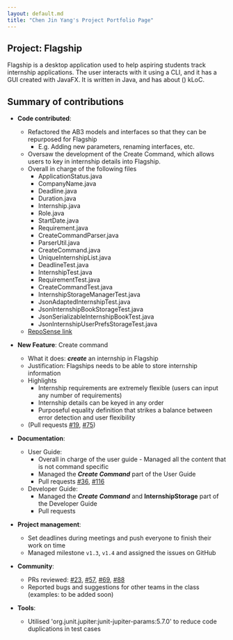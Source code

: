 ```yaml
---
layout: default.md
title: "Chen Jin Yang's Project Portfolio Page"
---
```


## Project: Flagship

Flagship is a desktop application used to help aspiring students track internship applications. The user interacts with it using a CLI, and it has a GUI created with JavaFX. It is written in Java, and has about () kLoC.

## Summary of contributions

* **Code contributed**:
    * Refactored the AB3 models and interfaces so that they can be repurposed for Flagship
        * E.g. Adding new parameters, renaming interfaces, etc.
    * Oversaw the development of the Create Command, which allows users to key in internship details into Flagship.
    * Overall in charge of the following files 
      * ApplicationStatus.java
      * CompanyName.java
      * Deadline.java
      * Duration.java
      * Internship.java
      * Role.java
      * StartDate.java
      * Requirement.java
      * CreateCommandParser.java
      * ParserUtil.java
      * CreateCommand.java
      * UniqueInternshipList.java
      * DeadlineTest.java
      * InternshipTest.java
      * RequirementTest.java
      * CreateCommandTest.java
      * InternshipStorageManagerTest.java
      * JsonAdaptedInternshipTest.java
      * JsonInternshipBookStorageTest.java
      * JsonSerializableInternshipBookTest.java
      * JsonInternshipUserPrefsStorageTest.java
    * [RepoSense link](https://nus-cs2103-ay2324s1.github.io/tp-dashboard/?search=&sort=groupTitle&sortWithin=title&timeframe=commit&mergegroup=&groupSelect=groupByRepos&breakdown=true&checkedFileTypes=docs~functional-code~test-code&since=2023-09-22&tabOpen=true&tabType=authorship&tabAuthor=jinyang628&tabRepo=AY2324S1-CS2103T-W17-1%2Ftp%5Bmaster%5D&authorshipIsMergeGroup=false&authorshipFileTypes=docs~functional-code~test-code&authorshipIsBinaryFileTypeChecked=false&authorshipIsIgnoredFilesChecked=false)

* **New Feature**: Create command
    * What it does: _**create**_ an internship in Flagship
    * Justification: Flagships needs to be able to store internship information
    * Highlights
      * Internship requirements are extremely flexible (users can input any number of requirements)
      * Internship details can be keyed in any order
      * Purposeful equality definition that strikes a balance between error detection and user flexibility 
    * (Pull requests [\#19](https://github.com/AY2324S1-CS2103T-W17-1/tp/pull/19), [\#75](https://github.com/AY2324S1-CS2103T-W17-1/tp/pull/75))

* **Documentation**:
  * User Guide:
    * Overall in charge of the user guide - Managed all the content that is not command specific 
    * Managed the _**Create Command**_ part of the User Guide
    * Pull requests [\#36](https://github.com/AY2324S1-CS2103T-W17-1/tp/pull/36), [\#116](https://github.com/AY2324S1-CS2103T-W17-1/tp/pull/116)
  * Developer Guide:
    * Managed the _**Create Command**_ and **InternshipStorage** part of the Developer Guide
    * Pull requests 

* **Project management**:
  * Set deadlines during meetings and push everyone to finish their work on time
  * Managed milestone `v1.3`, `v1.4` and assigned the issues on GitHub

* **Community**:
  * PRs reviewed: 
    [\#23](https://github.com/AY2324S1-CS2103T-W17-1/tp/pull/23), 
    [\#57](https://github.com/AY2324S1-CS2103T-W17-1/tp/pull/57),
    [\#69](https://github.com/AY2324S1-CS2103T-W17-1/tp/pull/69),
    [\#88](https://github.com/AY2324S1-CS2103T-W17-1/tp/pull/88)
  * Reported bugs and suggestions for other teams in the class (examples: to be added soon)

* **Tools**:
  * Utilised 'org.junit.jupiter:junit-jupiter-params:5.7.0' to reduce code duplications in test cases

